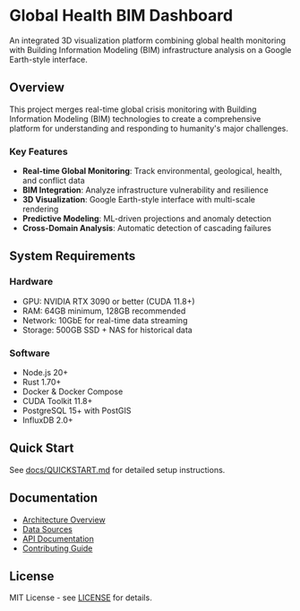 # Global Health BIM Dashboard

An integrated 3D visualization platform combining global health monitoring with Building Information Modeling (BIM) infrastructure analysis on a Google Earth-style interface.

## Overview

This project merges real-time global crisis monitoring with Building Information Modeling (BIM) technologies to create a comprehensive platform for understanding and responding to humanity's major challenges.

### Key Features

- **Real-time Global Monitoring**: Track environmental, geological, health, and conflict data
- **BIM Integration**: Analyze infrastructure vulnerability and resilience
- **3D Visualization**: Google Earth-style interface with multi-scale rendering
- **Predictive Modeling**: ML-driven projections and anomaly detection
- **Cross-Domain Analysis**: Automatic detection of cascading failures

## System Requirements

### Hardware
- GPU: NVIDIA RTX 3090 or better (CUDA 11.8+)
- RAM: 64GB minimum, 128GB recommended
- Network: 10GbE for real-time data streaming
- Storage: 500GB SSD + NAS for historical data

### Software
- Node.js 20+
- Rust 1.70+
- Docker & Docker Compose
- CUDA Toolkit 11.8+
- PostgreSQL 15+ with PostGIS
- InfluxDB 2.0+

## Quick Start

See [docs/QUICKSTART.md](docs/QUICKSTART.md) for detailed setup instructions.

## Documentation

- [Architecture Overview](docs/ARCHITECTURE.md)
- [Data Sources](docs/DATA_SOURCES.md)
- [API Documentation](docs/API.md)
- [Contributing Guide](CONTRIBUTING.md)

## License

MIT License - see [LICENSE](LICENSE) for details.